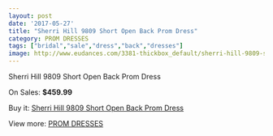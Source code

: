 ```yaml
---
layout: post
date: '2017-05-27'
title: "Sherri Hill 9809 Short Open Back Prom Dress"
category: PROM DRESSES
tags: ["bridal","sale","dress","back","dresses"]
image: http://www.eudances.com/3381-thickbox_default/sherri-hill-9809-short-open-back-prom-dress.jpg
---
```

Sherri Hill 9809 Short Open Back Prom Dress

On Sales: **$459.99**
<a href="https://www.eudances.com/en/prom-dresses/1149-sherri-hill-9809-short-open-back-prom-dress.html"><amp-img layout="responsive" width="600" height="600" src="//www.eudances.com/3381-thickbox_default/sherri-hill-9809-short-open-back-prom-dress.jpg" alt="Sherri Hill 9809 Short Open Back Prom Dress 0" /></a>
<a href="https://www.eudances.com/en/prom-dresses/1149-sherri-hill-9809-short-open-back-prom-dress.html"><amp-img layout="responsive" width="600" height="600" src="//www.eudances.com/3385-thickbox_default/sherri-hill-9809-short-open-back-prom-dress.jpg" alt="Sherri Hill 9809 Short Open Back Prom Dress 1" /></a>
<a href="https://www.eudances.com/en/prom-dresses/1149-sherri-hill-9809-short-open-back-prom-dress.html"><amp-img layout="responsive" width="600" height="600" src="//www.eudances.com/3384-thickbox_default/sherri-hill-9809-short-open-back-prom-dress.jpg" alt="Sherri Hill 9809 Short Open Back Prom Dress 2" /></a>
<a href="https://www.eudances.com/en/prom-dresses/1149-sherri-hill-9809-short-open-back-prom-dress.html"><amp-img layout="responsive" width="600" height="600" src="//www.eudances.com/3383-thickbox_default/sherri-hill-9809-short-open-back-prom-dress.jpg" alt="Sherri Hill 9809 Short Open Back Prom Dress 3" /></a>
<a href="https://www.eudances.com/en/prom-dresses/1149-sherri-hill-9809-short-open-back-prom-dress.html"><amp-img layout="responsive" width="600" height="600" src="//www.eudances.com/3382-thickbox_default/sherri-hill-9809-short-open-back-prom-dress.jpg" alt="Sherri Hill 9809 Short Open Back Prom Dress 4" /></a>

Buy it: [Sherri Hill 9809 Short Open Back Prom Dress](https://www.eudances.com/en/prom-dresses/1149-sherri-hill-9809-short-open-back-prom-dress.html "Sherri Hill 9809 Short Open Back Prom Dress")

View more: [PROM DRESSES](https://www.eudances.com/en/13-prom-dresses "PROM DRESSES")